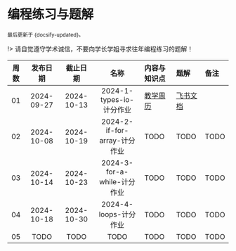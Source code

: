 # 编程练习与题解

<small>最后更新于 {docsify-updated}。</small>

!> 请自觉遵守学术诚信，不要向学长学姐寻求往年编程练习的题解！

| 周数 | 发布日期 | 截止日期 | 名称 | 内容与知识点 | 题解 | 备注 |
| :---: | :---: | :---: | :---: | :--- | :--- | :--- |
| 01 | 2024-09-27 | 2024-10-13 | 2024-1-types-io-计分作业 | [教学周历](https://docs.cpl.icu/#/intro?id=%e6%95%99%e5%ad%a6%e5%91%a8%e5%8e%86) | [飞书文档](https://ymv59wdgrr.feishu.cn/wiki/CaFhwDnLViQ5KqkD8HpcQnHBnSg) |   |
| 02 | 2024-10-08 | 2024-10-19 | 2024-2-if-for-array-计分作业 | TODO | TODO | TODO |
| 03 | 2024-10-14 | 2024-10-23 | 2024-3-for-a-while-计分作业 | TODO | TODO | TODO |
| 04 | 2024-10-18 | 2024-10-30 | 2024-4-loops-计分作业 | TODO | TODO | TODO |
| 05 | TODO | TODO | TODO | TODO | TODO | TODO |
